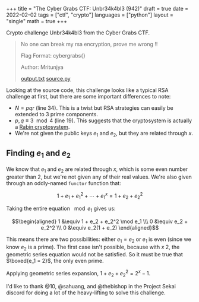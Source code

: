 +++
title = "The Cyber Grabs CTF: Unbr34k4bl3 (942)"
draft = true
date = 2022-02-02
tags = ["ctf", "crypto"]
languages = ["python"]
layout = "single"
math = true
+++

Crypto challenge Unbr34k4bl3 from the Cyber Grabs CTF.
<!--more-->

> No one can break my rsa encryption, prove me wrong !!
>
> Flag Format: cybergrabs{}
>
> Author: Mritunjya
>
> [output.txt] [source.py]

[output.txt]: ./output.txt
[source.py]: ./source.py

Looking at the source code, this challenge looks like a typical RSA challenge at
first, but there are some important differences to note:

- $N = pqr$ (line 34). This is a twist but RSA strategies can easily be
    extended to 3 prime components.
- $p, q \equiv 3 \mod 4$ (line 19). This suggests that the cryptosystem is
    actually a [Rabin cryptosystem][Rabin].
- We're not given the public keys $e_1$ and $e_2$, but they are related through
    $x$.

## Finding $e_1$ and $e_2$

We know that $e_1$ and $e_2$ are related through $x$, which is some even number
greater than 2, but we're not given any of their real values. We're also given
through an oddly-named `functor` function that:

$$ 1 + e_1 + e_1^2 + \cdots + e_1^x = 1 + e_2 + e_2^2 $$

Taking the entire equation $\mod e_1$ gives us:

$$\begin{aligned}
1 &\equiv 1 + e_2 + e_2^2 \mod e_1 \\\
0 &\equiv e_2 + e_2^2 \\\
0 &\equiv e_2(1 + e_2)
\end{aligned}$$

This means there are two possibilities: either $e_1 = e_2$ or $e_1$ is even
(since we know $e_2$ is a prime). The first case isn't possible, because with $x
\> 2$, the geometric series equation would not be satisfied. So it must be true
that $\boxed{e_1 = 2}$, the only even prime.

Applying geometric series expansion, $1 + e_2 + e_2^2 = 2^x - 1$.

I'd like to thank @10, @sahuang, and @thebishop in the Project Sekai discord for
doing a lot of the heavy-lifting to solve this challenge.

[Rabin]: https://en.wikipedia.org/wiki/Rabin_cryptosystem

